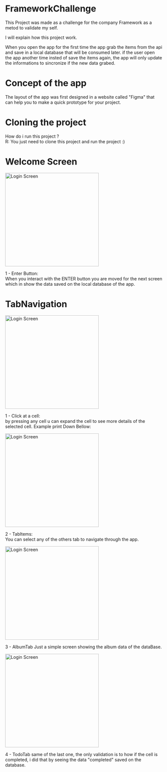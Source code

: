 # FrameworkChallenge

This Project was made as a challenge for the company Framework as a metod to validate my self.

I will explain how this project work.

When you open the app for the first time the app grab the items from the api and save in a local database that will be consumed later. if the user open the app another time insted of save the items again, the app will only update the informations to sincronize if the new data grabed.

# Concept of the app

The layout of the app was first designed in a website called "Figma" that can help you to make a quick prototype for your project.

# Cloning the project

How do i run this project ? <br />
R: You just need to clone this project and run the project :)


# Welcome Screen

<img width="300" alt="Login Screen" src="https://github.com/RonaldoSamuel/FrameworkChallange/blob/master/Prints/WelcomeScreen.png" style="max-width:100%;">

1 - Enter Button: <br />
        When you interact with the ENTER button you are moved for the next screen which in show the data saved on the local database of the app.
        
      
# TabNavigation
 
<img width="300" alt="Login Screen" src="https://github.com/RonaldoSamuel/FrameworkChallange/blob/master/Prints/PostTab.png" style="max-width:100%;">

1 - Click at a cell: <br />
        by pressing any cell u can expand the cell to see more details of the selected cell. Example print Down Bellow:
        
<img width="300" alt="Login Screen" src="https://github.com/RonaldoSamuel/FrameworkChallange/blob/master/Prints/PostTabExpended.png" style="max-width:100%;">
        
2 - TabItems: <br />
        You can select any of the others tab to navigate through the app.

<img width="300" alt="Login Screen" src="https://github.com/RonaldoSamuel/FrameworkChallange/blob/master/Prints/AlbumTab.png" style="max-width:100%;">

3 - AlbumTab
        Just a simple screen showing the album data of the dataBase.

<img width="300" alt="Login Screen" src="https://github.com/RonaldoSamuel/FrameworkChallange/blob/master/Prints/ToDoTab.png" style="max-width:100%;">

4 - TodoTab
      same of the last one, the only validation is to how if the cell is completed, i did that by seeing the data "completed" saved on the database.
